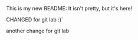 This is my new README:  It isn't pretty, but it's here!


CHANGED for git lab :)`

another change for git lab


